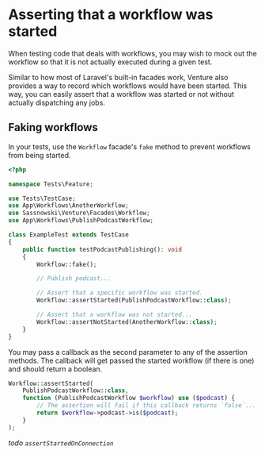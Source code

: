 # Asserting that a workflow was started

When testing code that deals with workflows, you may wish to mock out the workflow so that it is not actually executed during a given test.

Similar to how most of Laravel's built-in facades work, Venture also provides a way to record which workflows would have been started. This way, you can easily assert that a workflow was started or not without actually dispatching any jobs.

## Faking workflows

In your tests, use the `Workflow` facade's `fake` method to prevent workflows from being started.

```php
<?php

namespace Tests\Feature;

use Tests\TestCase;
use App\Workflows\AnotherWorkflow;
use Sassnowski\Venture\Facades\Workflow;
use App\Workflows\PublishPodcastWorkflow;

class ExampleTest extends TestCase
{
    public function testPodcastPublishing(): void
    {
        Workflow::fake();

        // Publish podcast...

        // Assert that a specific workflow was started.
        Workflow::assertStarted(PublishPodcastWorkflow::class);

        // Assert that a workflow was not started...
        Workflow::assertNotStarted(AnotherWorkflow::class);
    }
}
```

You may pass a callback as the second parameter to any of the assertion methods. The callback will get passed the started workflow (if there is one) and should return a boolean.

```php
Workflow::assertStarted(
    PublishPodcastWorkflow::class,
    function (PublishPodcastWorkflow $workflow) use ($podcast) {
        // The assertion will fail if this callback returns `false`...
        return $workflow->podcast->is($podcast);
    }
);
```

_todo `assertStartedOnConnection`_
